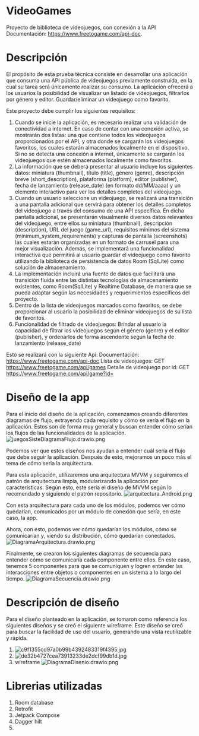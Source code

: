 # VideoGames
Proyecto de biblioteca de videojuegos, con conexión a la API Documentación: https://www.freetogame.com/api-doc. 

# Descripción 
El propósito de esta prueba técnica consiste en desarrollar una aplicación que consuma
una API pública de videojuegos previamente construida, en la cual su tarea será
únicamente realizar su consumo.
La aplicación ofrecerá a los usuarios la posibilidad de visualizar un listado de videojuegos,
filtrarlos por género y editor. Guardar/eliminar un videojuego como favorito.

Este proyecto debe cumplir los siguientes requisitos:
1. Cuando se inicie la aplicación, es necesario realizar una validación de conectividad
   a internet. En caso de contar con una conexión activa, se mostrarán dos listas: una
   que contiene todos los videojuegos proporcionados por el API, y otra donde se
   cargarán los videojuegos favoritos, los cuales estarán almacenados localmente en
   el dispositivo. Si no se detecta una conexión a internet, únicamente se cargarán los
   videojuegos que estén almacenados localmente como favoritos.
2. La información que se deberá presentar al usuario incluye los siguientes datos:
   miniatura (thumbnail), título (title), género (genre), descripción breve
   (short_description), plataforma (platform), editor (publisher), fecha de
   lanzamiento (release_date) (en formato dd/MM/aaaa) y un elemento interactivo
   para ver los detalles completos del videojuego.
3. Cuando un usuario seleccione un videojuego, se realizará una transición a una
   pantalla adicional que servirá para obtener los detalles completos del videojuego a
   través del consumo de una API específica. En dicha pantalla adicional, se
   presentarán visualmente diversos datos relevantes del videojuego, entre ellos su
   miniatura (thumbnail), descripción (description), URL del juego (game_url),
   requisitos mínimos del sistema (minimum_system_requirements) y capturas de
   pantalla (screenshots) las cuales estarán organizadas en un formato de carrusel
   para una mejor visualización. Además, se implementará una funcionalidad
   interactiva que permitirá al usuario guardar el videojuego como favorito utilizando
   la biblioteca de persistencia de datos Room (SqlLite) como solución de
   almacenamiento.
4. La implementación incluirá una fuente de datos que facilitará una transición fluida
   entre las distintas tecnologías de almacenamiento existentes, como Room(SqlLite)
   y Realtime Database, de manera que se pueda adaptar según las necesidades y
   requerimientos específicos del proyecto.
5. Dentro de la lista de videojuegos marcados como favoritos, se debe proporcionar
   al usuario la posibilidad de eliminar videojuegos de su lista de favoritos.
6. Funcionalidad de filtrado de videojuegos: Brindar al usuario la capacidad de filtrar
   los videojuegos según el género (genre) y el editor (publisher), y ordenarlos de
   forma ascendente según la fecha de lanzamiento (release_date)

Esto se realizará con la siguiente Api:
Documentación: https://www.freetogame.com/api-doc
Lista de videojuegos: GET https://www.freetogame.com/api/games
Detalle de videojuego por id: GET https://www.freetogame.com/api/game?id=

# Diseño de la app
Para el inicio del diseño de la aplicación, comenzamos creando diferentes diagramas de flujo, 
extrayendo cada requisito y cómo se vería el flujo en la aplicación. 
Estos son de forma muy general y buscan entender cómo serían los flujos de las funcionalidades de la
aplicación.
![juegosSisteDiagramaFlujo.drawio.png](img_diagrams%2FjuegosSisteDiagramaFlujo.drawio.png)

Podemos ver que estos diseños nos ayudan a entender cuál sería el flujo que debe seguir la 
aplicación. Después de esto, mejoramos un poco más el tema de cómo sería la arquitectura.

Para esta aplicación, utilizaremos una arquitectura MVVM y seguiremos el patrón de arquitectura 
limpia, modularizando la aplicación por características. 
Según esto, este sería el diseño de MVVM según lo recomendado y siguiendo el patrón repositorio.
![arquitectura_Android.png](img_diagrams%2Farquitectura_Android.png)

Con esta arquitectura para cada uno de los módulos, podemos ver cómo quedarían, comunicados por un 
módulo de conexión que sería, en este caso, la app.

Ahora, con esto, podemos ver cómo quedarían los módulos, cómo se comunicarían y, viendo su 
distribución, cómo quedarían conectados.
![DiagramaArquitectura.drawio.png](img_diagrams%2FDiagramaArquitectura.drawio.png)

Finalmente, se crearon los siguientes diagramas de secuencia para entender cómo se comunicaría 
cada componente entre ellos. En este caso, tenemos 5 componentes para que se comuniquen y logren 
entender las interacciones entre objetos o componentes en un sistema a lo largo del tiempo.
![DiagramaSecuencia.drawio.png](img_diagrams%2FDiagramaSecuencia.drawio.png)

# Descripción de diseño 
Para el diseño planteado en la aplicación, se tomaron como referencia los siguientes diseños y se 
creó el siguiente wireframe. Este diseño se creó para buscar la facilidad de uso del usuario, 
generando una vista reutilizable y rápida.
1. ![c9f1355cd97a0b99b4392483319f4395.jpg](img_diagrams%2Fc9f1355cd97a0b99b4392483319f4395.jpg)
2. ![de32b4727cea73913233de2dcf99db1d.jpg](img_diagrams%2Fde32b4727cea73913233de2dcf99db1d.jpg)
3. wireframe
![DiagramaDisenio.drawio.png](img_diagrams%2FDiagramaDisenio.drawio.png)

# Librerias utilizadas
1. Room database 
2. Retrofit
3. Jetpack Compose
4. Dagger hilt
5. 




